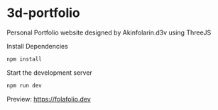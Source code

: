# 3d-portfolio

Personal Portfolio website designed by Akinfolarin.d3v using ThreeJS

Install Dependencies

```sh
npm install
```

Start the development server

```sh
npm run dev
```

Preview: https://folafolio.dev
